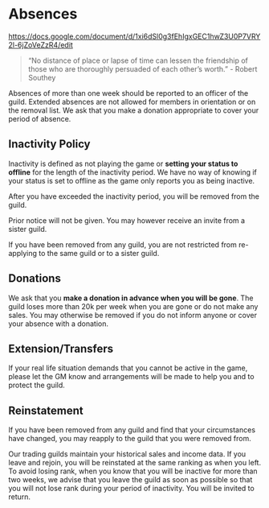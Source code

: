 # Absences

https://docs.google.com/document/d/1xi6dSl0g3fEhIgxGEC1hwZ3U0P7VRY2l-6jZoVeZzR4/edit

<!-- (:warning: EN: Should this be consolidated into Guild Rules? Can link to it using Guild-Rules#Absences or something like that if we do.) -->

> “No distance of place or lapse of time can lessen the friendship of those who are thoroughly persuaded of each other’s worth.” - Robert Southey

Absences of more than one week should be reported to an officer of the guild.  Extended absences are not allowed for members in orientation or on the removal list.  We ask that you make a donation appropriate to cover your period of absence.

## Inactivity Policy

Inactivity is defined as not playing the game or **setting your status to offline** for the length of the inactivity period.  We have no way of knowing if your status is set to offline as the game only reports you as being inactive.

After you have exceeded the inactivity period, you will be removed from the guild. 

Prior notice will not be given.  You may however receive an invite from a sister guild.

If you have been removed from any guild, you are not restricted from re-applying to the same guild or to a sister guild. 

## Donations

We ask that you **make a donation in advance when you will be gone**.  The guild loses more than 20k per week when you are gone or do not make any sales.  You may otherwise be removed if you do not inform anyone or cover your absence with a donation.

## Extension/Transfers

If your real life situation demands that you cannot be active in the game, please let the GM know and arrangements will be made to help you and to protect the guild.

## Reinstatement

If you have been removed from any guild and find that your circumstances have changed, you may reapply to the guild that you were removed from.

Our trading guilds maintain your historical sales and income data.  If you leave and rejoin, you will be reinstated at the same ranking as when you left.  To avoid losing rank, when you know that you will be inactive for more than two weeks, we advise that you leave the guild as soon as possible so that you will not lose rank during your period of inactivity.  You will be invited to return.